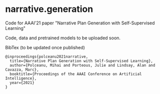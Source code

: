 # narrative.generation
Code for AAAI'21 paper "Narrative Plan Generation with Self-Supervised Learning"

Code, data and pretrained models to be uploaded soon.


BibTex (to be updated once published)
```
@inproceedings{polceanu2021narrative,
  title={Narrative Plan Generation with Self-Supervised Learning},
  author={Polceanu, Mihai and Porteous, Julie and Lindsay, Alan and Cavazza, Marc},
  booktitle={Proceedings of the AAAI Conference on Artificial Intelligence},
  year={2021}
}
```
